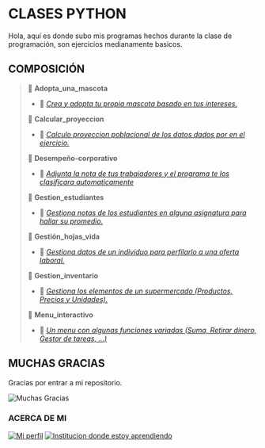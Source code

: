 # CLASES PYTHON

Hola, aquí es donde subo mis programas hechos durante la clase de programación, son ejercicios medianamente basicos.

## COMPOSICIÓN
>📁 **Adopta_una_mascota**
>    - 📄 [*Crea y adopta tu propia mascota basado en tus intereses.*](https://github.com/Sebas-p-s/Clases-Python/blob/main/Adopta_una_mascota/adopta_una_mascota.py)
>
>📂 **Calcular_proyeccion**
>    - 📄 [*Calculo proyeccion poblacional de los datos dados por en el ejercicio.*](https://github.com/Sebas-p-s/Clases-Python/blob/main/Calcular_proyeccion/calcular_proyeccion.py)
>
>📂 **Desempeño-corporativo**
>    - 📄 [*Adjunta la nota de tus trabajadores y el programa te los clasificara automaticamente*](https://github.com/Sebas-p-s/Clases-Python/blob/main/Desempe%C3%B1o-corporativo/Calificacion-corporativo.py)
>      
>📁 **Gestion_estudiantes**
>    - 📄 [*Gestiona notas de los estudiantes en alguna asignatura para hallar su promedio.*](https://github.com/Sebas-p-s/Clases-Python/blob/main/Gestion_estudiantes/Gestor_estudiantes_programa.py)
> 
>📁 **Gestión_hojas_vida**
>    - 📄 [*Gestiona datos de un individuo para perfilarlo a una oferta laboral.*](https://github.com/Sebas-p-s/Clases-Python/blob/main/Gestion_hojas_vida/gestion_hojasvida.py)
>   
>📁 **Gestion_inventario**
>    - 📄 [*Gestiona los elementos de un supermercado (Productos, Precios y Unidades).*](https://github.com/Sebas-p-s/Clases-Python/blob/main/Gesti%C3%B3n_inventario/gestion_inventario.py)
>
>📁 **Menu_interactivo**
>    - 📄 [*Un menu con algunas funciones variadas (Suma, Retirar dinero, Gestor de tareas, ...)*](https://github.com/Sebas-p-s/Clases-Python/blob/main/Menu_interactivo/Solucionador%20Problemas%200.2.py)

## MUCHAS GRACIAS

Gracias por entrar a mi repositorio.

![Muchas Gracias](https://media.tenor.com/El89itaAWsIAAAAi/maxwell.gif)

### ACERCA DE MI
[![Mi perfil](https://img.shields.io/badge/Mi%20perfil-0011ff)](https://github.com/Sebas-p-s) [![Institucion donde estoy aprendiendo](https://img.shields.io/badge/Mi%20institución-ffd000)](https://es.wikipedia.org/wiki/Servicio_Nacional_de_Aprendizaje)

